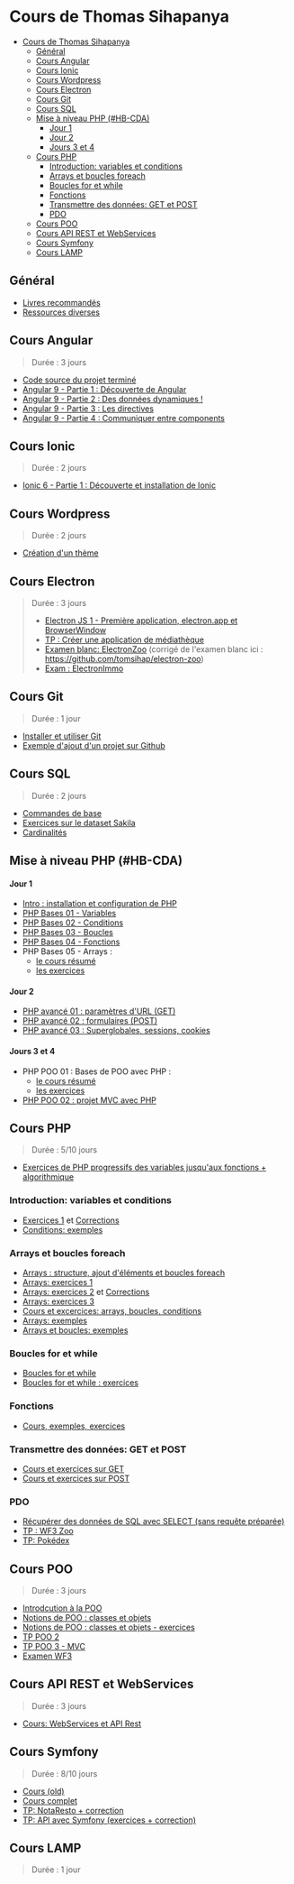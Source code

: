 # Cours de Thomas Sihapanya

- [Cours de Thomas Sihapanya](#cours-de-thomas-sihapanya)
  - [Général](#général)
  - [Cours Angular](#cours-angular)
  - [Cours Ionic](#cours-ionic)
  - [Cours Wordpress](#cours-wordpress)
  - [Cours Electron](#cours-electron)
  - [Cours Git](#cours-git)
  - [Cours SQL](#cours-sql)
  - [Mise à niveau PHP (#HB-CDA)](#mise-à-niveau-php-hb-cda)
      - [Jour 1](#jour-1)
      - [Jour 2](#jour-2)
      - [Jours 3 et 4](#jours-3-et-4)
  - [Cours PHP](#cours-php)
    - [Introduction: variables et conditions](#introduction-variables-et-conditions)
    - [Arrays et boucles foreach](#arrays-et-boucles-foreach)
    - [Boucles for et while](#boucles-for-et-while)
    - [Fonctions](#fonctions)
    - [Transmettre des données: GET et POST](#transmettre-des-données-get-et-post)
    - [PDO](#pdo)
  - [Cours POO](#cours-poo)
  - [Cours API REST et WebServices](#cours-api-rest-et-webservices)
  - [Cours Symfony](#cours-symfony)
  - [Cours LAMP](#cours-lamp)

## Général

- [Livres recommandés](Random/recommanded-books.md)
- [Ressources diverses](Random/ressources.md)

## Cours Angular

> Durée : 3 jours

- [Code source du projet terminé](Angular/angular-tour-of-heroes)
- [Angular 9 - Partie 1 : Découverte de Angular](Angular/01.md)
- [Angular 9 - Partie 2 : Des données dynamiques !](Angular/02.md)
- [Angular 9 - Partie 3 : Les directives](Angular/03.md)
- [Angular 9 - Partie 4 : Communiquer entre components](Angular/04.md)

## Cours Ionic
> Durée : 2 jours
- [Ionic 6 - Partie 1 : Découverte et installation de Ionic](Ionic/01.md)


## Cours Wordpress
> Durée : 2 jours
 - [Création d'un thème](https://gist.github.com/tomsihap/268904d9eee5fccbc6a669105a9a318e)

## Cours Electron
> Durée : 3 jours
> - [Electron JS 1 - Première application, electron.app et BrowserWindow](ElectronJS/01.md)
> - [TP : Créer une application de médiathèque](ElectronJS/02.md)
> - [Examen blanc: ElectronZoo](ElectronJS/03.md) (corrigé de l'examen blanc ici : https://github.com/tomsihap/electron-zoo)
> - [Exam : ElectronImmo](ElectronJS/04.md)
## Cours Git

> Durée : 1 jour
- [Installer et utiliser Git](https://github.com/tomsihap/allcourses/blob/b2543928c9c83f3d47c02cd3423b5e15267533f4/Random/git.md)
- [Exemple d'ajout d'un projet sur Github](https://github.com/tomsihap/courses/blob/4b369b829dd823946ac3f79343f4f2d7a63f1745/topics/symfony/tp01-correction.md#ajouter-le-projet-%c3%a0-git)

## Cours SQL

> Durée : 2 jours
- [Commandes de base](https://gist.github.com/tomsihap/78d0c3fb0fc36239526c5a0fc6941993)
- [Exercices sur le dataset Sakila](https://gist.github.com/tomsihap/1c496f0da611aae2ec1bdc9eca45e06f)
- [Cardinalités](https://github.com/tomsihap/MVC-course/blob/c3c750743213daa6e0612ef260064ae1d9feb022/_cours/MVC-06.md)

## Mise à niveau PHP (#HB-CDA)
#### Jour 1
- [Intro : installation et configuration de PHP](https://github.com/tomsihap/PHP-course/blob/master/TD-00%20-%20Setup/exercice.md)
- [PHP Bases 01 - Variables](https://github.com/tomsihap/php-mysql-pdo-poo-course/blob/master/01-PHP/PHP-01-variables.md)
- [PHP Bases 02 - Conditions](https://github.com/tomsihap/php-mysql-pdo-poo-course/blob/master/01-PHP/PHP-02-conditions.md)
- [PHP Bases 03 - Boucles](https://github.com/tomsihap/php-mysql-pdo-poo-course/blob/master/01-PHP/PHP-03-boucles.md)
- [PHP Bases 04 - Fonctions](https://github.com/tomsihap/php-mysql-pdo-poo-course/blob/master/01-PHP/PHP-04-fonctions.md)
- PHP Bases 05 - Arrays :
  - [le cours résumé](https://gist.github.com/tomsihap/d694dddf1f0c968202127859e3e1e026#file-01-cours-md)
  - [les exercices](https://github.com/tomsihap/php-mysql-pdo-poo-course/blob/master/01-PHP/PHP-05-tableaux.md)

#### Jour 2
- [PHP avancé 01 : paramètres d'URL (GET)](https://github.com/tomsihap/php-mysql-pdo-poo-course/blob/master/01-PHP/PHP-06-parametres-url.md)
- [PHP avancé 02 : formulaires (POST)](https://github.com/tomsihap/php-mysql-pdo-poo-course/blob/master/01-PHP/PHP-07-formulaires.md)
- [PHP avancé 03 : Superglobales, sessions, cookies](https://github.com/tomsihap/php-mysql-pdo-poo-course/blob/master/01-PHP/PHP-08-superglobales-sessions-cookies.md)

#### Jours 3 et 4
- PHP POO 01 : Bases de POO avec PHP :
  - [le cours résumé](https://github.com/tomsihap/allcourses/blob/master/POO/01-cours.md)
  - [les exercices](https://github.com/tomsihap/allcourses/blob/master/POO/01-exercices.md)
- [PHP POO 02 : projet MVC avec PHP](https://github.com/tomsihap/allcourses/blob/master/POO/03-mvc.md)

## Cours PHP
> Durée : 5/10 jours

- [Exercices de PHP progressifs des variables jusqu'aux fonctions + algorithmique](PHP/exercices-prog.md)

### Introduction: variables et conditions

- [Exercices 1](https://gist.github.com/tomsihap/0672872f32d20b74368dab80eb9907db#file-exercice-php) et [Corrections](https://gist.github.com/tomsihap/0672872f32d20b74368dab80eb9907db#file-correction-php)
- [Conditions: exemples](https://github.com/tomsihap/PHP-course/blob/master/TD-01%20-%20Structures/conditions.php)

### Arrays et boucles foreach

- [Arrays : structure, ajout d'éléments et boucles foreach](https://gist.github.com/tomsihap/d694dddf1f0c968202127859e3e1e026#file-01-cours-md)
- [Arrays: exercices 1](https://github.com/tomsihap/php-exercices/blob/master/exercice-02-arrays/index.php)
- [Arrays: exercices 2](https://gist.github.com/tomsihap/d694dddf1f0c968202127859e3e1e026#file-02-exercices-php) et [Corrections](https://gist.github.com/tomsihap/d694dddf1f0c968202127859e3e1e026#file-03-corrige-php)
- [Arrays: exercices 3](https://gist.github.com/tomsihap/0ce95ee46a6b57d55144a67d68baed35)
- [Cours et excercices: arrays, boucles, conditions](https://github.com/tomsihap/PHP-course/blob/master/TD-01%20-%20Structures/exercice.md)
- [Arrays: exemples](https://github.com/tomsihap/PHP-course/blob/master/TD-01%20-%20Structures/arrays.php)
- [Arrays et boucles: exemples](https://github.com/tomsihap/PHP-course/blob/master/TD-01%20-%20Structures/boucles-arrays.php)

### Boucles for et while

- [Boucles for et while](https://gist.github.com/tomsihap/aa0c9f59822fb62df2983b04ba1d2b13)
- [Boucles for et while : exercices](https://gist.github.com/tomsihap/273567c96b40f4d62b175b2b9aa2951d)

### Fonctions

- [Cours, exemples, exercices](https://gist.github.com/tomsihap/a80e77745ad223b02de1053403eaa903)

### Transmettre des données: GET et POST

- [Cours et exercices sur GET](PHP/cours-ex-get.md)
- [Cours et exercices sur POST](PHP/cours-ex-post.md)

### PDO

- [Récupérer des données de SQL avec SELECT (sans requête préparée)](PHP/PDO/intro.md)
- [TP : WF3 Zoo](https://github.com/tomsihap/wf3zoo)
- [TP: Pokédex](https://github.com/tomsihap/crud-example-php-course)

## Cours POO

> Durée : 3 jours

- [Introdcution à la POO](POO/intro.md)
- [Notions de POO : classes et objets](POO/01-cours.md)
- [Notions de POO : classes et objets - exercices](POO/01-exercices.md)
- [TP POO 2](POO/02-exercices.md)
- [TP POO 3 - MVC](POO/03-mvc.md)
- [Examen WF3](POO/examwf3/01.md)

## Cours API REST et WebServices

> Durée : 3 jours
- [Cours: WebServices et API Rest](https://github.com/tomsihap/php-api-course/blob/master/01%20-%20cours.md)

## Cours Symfony

> Durée : 8/10 jours

- [Cours (old)](https://gist.github.com/tomsihap/99b7ad51257721ee9c96bd2d95db504f)
- [Cours complet](Symfony/complete-course.md)
- [TP: NotaResto + correction](https://gist.github.com/tomsihap/e939150d64b25c7b4010c847a3e77d48)
- [TP: API avec Symfony (exercices + correction)](Symfony/API-course.md)

## Cours LAMP

> Durée  : 1 jour

